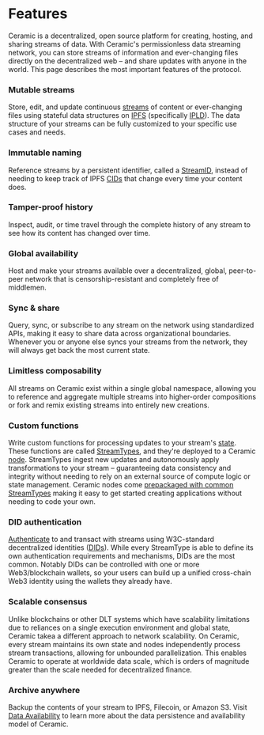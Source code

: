 # Features
Ceramic is a decentralized, open source platform for creating, hosting, and sharing streams of data. With Ceramic's permissionless data streaming network, you can store streams of information and ever-changing files directly on the decentralized web – and share updates with anyone in the world. This page describes the most important features of the protocol.

### **Mutable streams**
Store, edit, and update continuous [streams](./glossary.md#streams) of content or ever-changing files using stateful data structures on [IPFS](./glossary.md#ipfs) (specifically [IPLD](./glossary.md#ipld)). The data structure of your streams can be fully customized to your specific use cases and needs.

### **Immutable naming**
Reference streams by a persistent identifier, called a [StreamID](./glossary.md#streamid), instead of needing to keep track of IPFS [CIDs](./glossary.md#cid) that change every time your content does.

### **Tamper-proof history**
Inspect, audit, or time travel through the complete history of any stream to see how its content has changed over time.

### **Global availability**
Host and make your streams available over a decentralized, global, peer-to-peer network that is censorship-resistant and completely free of middlemen.

### **Sync & share**
Query, sync, or subscribe to any stream on the network using standardized APIs, making it easy to share data across organizational boundaries. Whenever you or anyone else syncs your streams from the network, they will always get back the most current state. 

### **Limitless composability**
All streams on Ceramic exist within a single global namespace, allowing you to reference and aggregate multiple streams into higher-order compositions or fork and remix existing streams into entirely new creations.

### **Custom functions**
Write custom functions for processing updates to your stream's [state](./glossary.md#state). These functions are called [StreamTypes](./glossary.md#streamtypes), and they're deployed to a Ceramic [node](./glossary.md#nodes). StreamTypes ingest new updates and autonomously apply transformations to your stream – guaranteeing data consistency and integrity without needing to rely on an external source of compute logic or state management. Ceramic nodes come [prepackaged with common StreamTypes](../streamtypes/overview.md) making it easy to get started creating applications without needing to code your own.

### **DID authentication**
[Authenticate](./glossary.md#authentication) to and transact with streams using W3C-standard decentralized identities ([DIDs](./glossary.md#dids)). While every StreamType is able to define its own authentication requirements and mechanisms, DIDs are the most common. Notably DIDs can be controlled with one or more Web3/blockchain wallets, so your users can build up a unified cross-chain Web3 identity using the wallets they already have.

### **Scalable consensus**
Unlike blockchains or other DLT systems which have scalability limitations due to reliances on a single execution environment and global state, Ceramic takea a different approach to network scalability. On Ceramic, every stream maintains its own state and nodes independently process stream transactions, allowing for unbounded parallelization. This enables Ceramic to operate at worldwide data scale, which is orders of magnitude greater than the scale needed for decentralized finance.

### **Archive anywhere**
Backup the contents of your stream to IPFS, Filecoin, or Amazon S3. Visit [Data Availability](./data-availability.md) to learn more about the data persistence and availability model of Ceramic.

</br>
</br>
</br>
